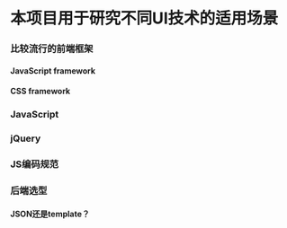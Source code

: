 本项目用于研究不同UI技术的适用场景
===

### 比较流行的前端框架


#### JavaScript framework



#### CSS framework


### JavaScript


### jQuery


### JS编码规范


### 后端选型

#### JSON还是template？



